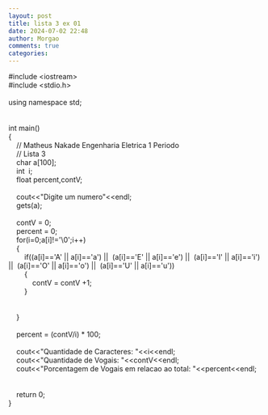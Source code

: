 ```yaml
---
layout: post
title: lista 3 ex 01
date: 2024-07-02 22:48
author: Morgao
comments: true
categories: 
---
```

#include &lt;iostream&gt;<br />#include &lt;stdio.h&gt;<br /><br />using namespace std;<br /><br /><br />int main() <br />{<br />&nbsp;&nbsp;&nbsp; // Matheus Nakade Engenharia Eletrica 1 Periodo<br />&nbsp;&nbsp;&nbsp; // Lista 3<br />&nbsp;&nbsp;&nbsp; char a[100];<br />&nbsp;&nbsp;&nbsp; int&nbsp; i;<br />&nbsp;&nbsp;&nbsp; float percent,contV;<br />&nbsp;&nbsp;&nbsp; &nbsp;&nbsp;&nbsp; <br />&nbsp;&nbsp;&nbsp; cout&lt;&lt;"Digite um numero"&lt;&lt;endl;<br />&nbsp;&nbsp;&nbsp; gets(a);<br />&nbsp;&nbsp;&nbsp; <br />&nbsp;&nbsp;&nbsp; contV = 0;<br />&nbsp;&nbsp;&nbsp; percent = 0;<br />&nbsp;&nbsp;&nbsp; for(i=0;a[i]!='\0';i++)<br />&nbsp;&nbsp;&nbsp; {<br />&nbsp;&nbsp;&nbsp; &nbsp;&nbsp;&nbsp; if((a[i]=='A' || a[i]=='a') ||&nbsp; (a[i]=='E' || a[i]=='e') ||&nbsp; (a[i]=='I' || a[i]=='i') ||&nbsp; (a[i]=='O' || a[i]=='o') ||&nbsp; (a[i]=='U' || a[i]=='u'))<br />&nbsp;&nbsp;&nbsp; &nbsp;&nbsp;&nbsp; {<br />&nbsp;&nbsp;&nbsp; &nbsp;&nbsp;&nbsp; &nbsp;&nbsp;&nbsp; contV = contV +1;<br />&nbsp;&nbsp;&nbsp; &nbsp;&nbsp;&nbsp; }<br />&nbsp;&nbsp;&nbsp; &nbsp;&nbsp;&nbsp; <br />&nbsp;&nbsp;&nbsp; &nbsp;&nbsp;&nbsp; <br />&nbsp;&nbsp;&nbsp; }<br />&nbsp;&nbsp;&nbsp; <br />&nbsp;&nbsp;&nbsp; percent = (contV/i) * 100;<br />&nbsp;&nbsp;&nbsp; <br />&nbsp;&nbsp;&nbsp; cout&lt;&lt;"Quantidade de Caracteres: "&lt;&lt;i&lt;&lt;endl;<br />&nbsp;&nbsp;&nbsp; cout&lt;&lt;"Quantidade de Vogais: "&lt;&lt;contV&lt;&lt;endl;<br />&nbsp;&nbsp;&nbsp; cout&lt;&lt;"Porcentagem de Vogais em relacao ao total: "&lt;&lt;percent&lt;&lt;endl;<br /><br /><br />&nbsp;&nbsp;&nbsp; return 0;<br />}<br /><br /><br />&nbsp;&nbsp;&nbsp; &nbsp;&nbsp;&nbsp; &nbsp;&nbsp;&nbsp; &nbsp;&nbsp;&nbsp; <br />
